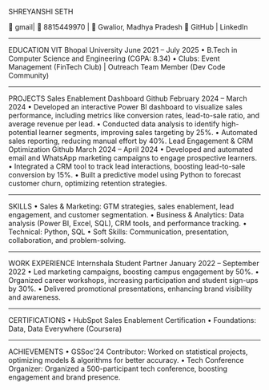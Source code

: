 SHREYANSHI SETH

📧 gmail| 📱 8815449970 | 📍 Gwalior, Madhya Pradesh 🔗 GitHub | LinkedIn
________________________________________
EDUCATION
VIT Bhopal University                                                                   June 2021 – July 2025
•	B.Tech in Computer Science and Engineering (CGPA: 8.34)
•	Clubs:  Event Management (FinTech Club) | Outreach Team Member (Dev Code Community)
________________________________________
PROJECTS
Sales Enablement Dashboard Github                                         February 2024 – March 2024
•	Developed an interactive Power BI dashboard to visualize sales performance, including metrics like conversion rates, lead-to-sale ratio, and average revenue per lead.
•	Conducted data analysis to identify high-potential learner segments, improving sales targeting by 25%.
•	Automated sales reporting, reducing manual effort by 40%.
Lead Engagement & CRM Optimization Github                    March 2024 – April 2024
•	Developed and automated email and WhatsApp marketing campaigns to engage prospective learners.
•	Integrated a CRM tool to track lead interactions, boosting lead-to-sale conversion by 15%.
•	Built a predictive model using Python to forecast customer churn, optimizing retention strategies.
________________________________________
SKILLS
•	Sales & Marketing: GTM strategies, sales enablement, lead engagement, and customer segmentation.
•	Business & Analytics: Data analysis (Power BI, Excel, SQL), CRM tools, and performance tracking.
•	Technical: Python, SQL
•	Soft Skills: Communication, presentation, collaboration, and problem-solving.
________________________________________
WORK EXPERIENCE
Internshala Student Partner                                                    January 2022 – September 2022
•	Led marketing campaigns, boosting campus engagement by 50%.
•	Organized career workshops, increasing participation and student sign-ups by 30%.
•	Delivered promotional presentations, enhancing brand visibility and awareness.
________________________________________
CERTIFICATIONS
•	HubSpot Sales Enablement Certification
•	Foundations: Data, Data Everywhere (Coursera)
________________________________________
ACHIEVEMENTS
•	GSSoc'24 Contributor: Worked on statistical projects, optimizing models & algorithms for better accuracy.
•	Tech Conference Organizer: Organized a 500-participant tech conference, boosting engagement and brand presence.

